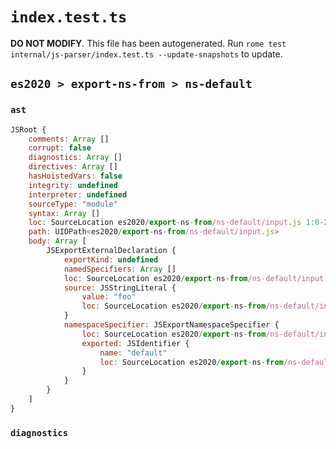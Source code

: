 # `index.test.ts`

**DO NOT MODIFY**. This file has been autogenerated. Run `rome test internal/js-parser/index.test.ts --update-snapshots` to update.

## `es2020 > export-ns-from > ns-default`

### `ast`

```javascript
JSRoot {
	comments: Array []
	corrupt: false
	diagnostics: Array []
	directives: Array []
	hasHoistedVars: false
	integrity: undefined
	interpreter: undefined
	sourceType: "module"
	syntax: Array []
	loc: SourceLocation es2020/export-ns-from/ns-default/input.js 1:0-2:0
	path: UIDPath<es2020/export-ns-from/ns-default/input.js>
	body: Array [
		JSExportExternalDeclaration {
			exportKind: undefined
			namedSpecifiers: Array []
			loc: SourceLocation es2020/export-ns-from/ns-default/input.js 1:0-1:31
			source: JSStringLiteral {
				value: "foo"
				loc: SourceLocation es2020/export-ns-from/ns-default/input.js 1:25-1:30
			}
			namespaceSpecifier: JSExportNamespaceSpecifier {
				loc: SourceLocation es2020/export-ns-from/ns-default/input.js 1:7-1:19
				exported: JSIdentifier {
					name: "default"
					loc: SourceLocation es2020/export-ns-from/ns-default/input.js 1:12-1:19 (default)
				}
			}
		}
	]
}
```

### `diagnostics`

```

```
